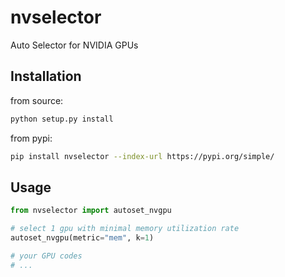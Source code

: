 # nvselector
Auto Selector for NVIDIA GPUs

## Installation

from source:
```bash
python setup.py install
```

from pypi:
```bash
pip install nvselector --index-url https://pypi.org/simple/
```

## Usage

```python
from nvselector import autoset_nvgpu

# select 1 gpu with minimal memory utilization rate
autoset_nvgpu(metric="mem", k=1)

# your GPU codes
# ...
```
